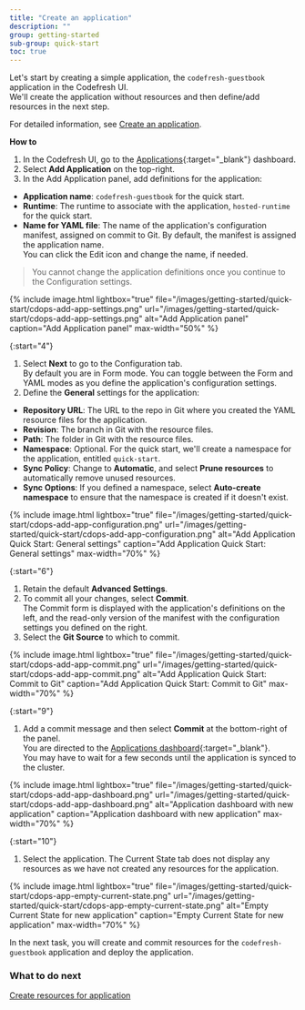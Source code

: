 ```yaml
---
title: "Create an application"
description: ""
group: getting-started
sub-group: quick-start
toc: true
---
```


Let's start by creating a simple application, the `codefresh-guestbook` application in the Codefresh UI.  
We'll create the application without resources and then define/add resources in the next step.  


For detailed information, see [Create an application]({{site.baseurl}}/docs/deployment/create-application).


**How to**  


1. In the Codefresh UI, go to the [Applications](https://g.codefresh.io/2.0/applications-dashboard?sort=desc-lastUpdated){:target="\_blank"} dashboard.
1. Select **Add Application** on the top-right.
1. In the Add Application panel, add definitions for the application:
  * **Application name**: `codefresh-guestbook` for the quick start.
  * **Runtime**: The runtime to associate with the application, `hosted-runtime` for the quick start.  
  * **Name for YAML file**: The name of the application's configuration manifest, assigned on commit to Git. By default, the manifest is assigned the application name.  
    You can click the Edit icon and change the name, if needed.

  >You cannot change the application definitions once you continue to the Configuration settings.

{% include 
   image.html 
   lightbox="true" 
   file="/images/getting-started/quick-start/cdops-add-app-settings.png" 
   url="/images/getting-started/quick-start/cdops-add-app-settings.png" 
   alt="Add Application panel" 
   caption="Add Application panel"
   max-width="50%" 
   %} 

{:start="4"}
1. Select **Next** to go to the Configuration tab.  
  By default you are in Form mode. You can toggle between the Form and YAML modes as you define the application's configuration settings.
1. Define the **General** settings for the application: 
  * **Repository URL**: The URL to the repo in Git where you created the YAML resource files for the application.
  * **Revision**: The branch in Git with the resource files.
  * **Path**: The folder in Git with the resource files.
  * **Namespace**: Optional. For the quick start, we'll create a namespace for the application, entitled `quick-start`. 
  * **Sync Policy**: Change to **Automatic**, and select **Prune resources** to automatically remove unused resources.
  * **Sync Options**: If you defined a namespace, select **Auto-create namespace** to ensure that the namespace is created if it doesn't exist. 
 
{% include 
   image.html 
   lightbox="true" 
   file="/images/getting-started/quick-start/cdops-add-app-configuration.png" 
   url="/images/getting-started/quick-start/cdops-add-app-configuration.png" 
   alt="Add Application Quick Start: General settings" 
   caption="Add Application Quick Start: General settings"
   max-width="70%" 
   %} 


{:start="6"}
1. Retain the default **Advanced Settings**.  
1. To commit all your changes, select **Commit**.  
  The Commit form is displayed with the application's definitions on the left, and the read-only version of the manifest with the configuration settings you defined on the right.
1. Select the **Git Source** to which to commit.

{% include 
   image.html 
   lightbox="true" 
   file="/images/getting-started/quick-start/cdops-add-app-commit.png" 
   url="/images/getting-started/quick-start/cdops-add-app-commit.png" 
   alt="Add Application Quick Start: Commit to Git" 
   caption="Add Application Quick Start: Commit to Git"
   max-width="70%" 
   %} 

{:start="9"} 
1. Add a commit message and then select **Commit** at the bottom-right of the panel.  
  You are directed to the [Applications dashboard](https://g.codefresh.io/2.0/applications-dashboard?sort=desc-lastUpdated){:target="\_blank"}.  
  You may have to wait for a few seconds until the application is synced to the cluster.

  {% include 
   image.html 
   lightbox="true" 
   file="/images/getting-started/quick-start/cdops-add-app-dashboard.png" 
   url="/images/getting-started/quick-start/cdops-add-app-dashboard.png" 
   alt="Application dashboard with new application" 
   caption="Application dashboard with new application"
   max-width="70%" 
   %} 

{:start="10"}
1. Select the application. The Current State tab does not display any resources as we have not created any resources for the application. 

  {% include 
   image.html 
   lightbox="true" 
   file="/images/getting-started/quick-start/cdops-app-empty-current-state.png" 
   url="/images/getting-started/quick-start/cdops-app-empty-current-state.png" 
   alt="Empty Current State for new application" 
   caption="Empty Current State for new application"
   max-width="70%" 
   %}
  

In the next task, you will create and commit resources for the `codefresh-guestbook` application and deploy the application. 


### What to do next
[Create resources for application]({{site.baseurl}}/docs/getting-started/quick-start/create-app-specs/)
